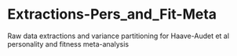 # Extractions-Pers_and_Fit-Meta
Raw data extractions and variance partitioning for Haave-Audet et al personality and fitness meta-analysis
